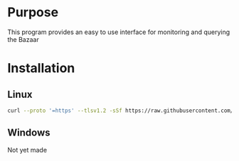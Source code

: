 # Purpose
This program provides an easy to use interface for monitoring and querying the Bazaar


# Installation

## Linux
```bash
curl --proto '=https' --tlsv1.2 -sSf https://raw.githubusercontent.com/toastxc/hypixel-gui/main/automation/install.sh  | sh
```
## Windows
Not yet made
